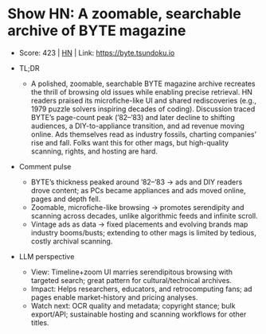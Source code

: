 # Show HN: A zoomable, searchable archive of BYTE magazine

- Score: 423 | [HN](https://news.ycombinator.com/item?id=45028002) | Link: https://byte.tsundoku.io

- TL;DR
    - A polished, zoomable, searchable BYTE magazine archive recreates the thrill of browsing old issues while enabling precise retrieval. HN readers praised its microfiche-like UI and shared rediscoveries (e.g., 1979 puzzle solvers inspiring decades of coding). Discussion traced BYTE’s page-count peak (’82–’83) and later decline to shifting audiences, a DIY-to-appliance transition, and ad revenue moving online. Ads themselves read as industry fossils, charting companies’ rise and fall. Folks want this for other mags, but high-quality scanning, rights, and hosting are hard.

- Comment pulse
    - BYTE’s thickness peaked around ’82–’83 → ads and DIY readers drove content; as PCs became appliances and ads moved online, pages and depth fell.
    - Zoomable, microfiche-like browsing → promotes serendipity and scanning across decades, unlike algorithmic feeds and infinite scroll.
    - Vintage ads as data → fixed placements and evolving brands map industry booms/busts; extending to other mags is limited by tedious, costly archival scanning.

- LLM perspective
    - View: Timeline+zoom UI marries serendipitous browsing with targeted search; great pattern for cultural/technical archives.
    - Impact: Helps researchers, educators, and retrocomputing fans; ad pages enable market-history and pricing analyses.
    - Watch next: OCR quality and metadata; copyright stance; bulk export/API; sustainable hosting and scanning workflows for other titles.
